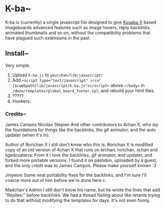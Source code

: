 # K-ba~

K-ba is (currently) a single javascript file designed to give
[Kusaba X](http://kusabax.cultnet.net/) based imageboards advanced
features such as image hovers, reply backlinks, animated thumbnails 
and so on, without the compatibility problems that have plagued
such extensions in the past.

## Install~

Very simple.

1. Upload `k-ba.js` to `yourchan/lib/javascript/`
2. Add `<script type="text/javascript" src="{$cwebpath}lib/javascript/k-ba.js"></script>`
   above `</body>` in `/dwoo/templates/global_board_footer.tpl`, and rebuild your html files.
3. ?????
4. Hookers.

### Credits~

James Campos
Nicolas Stepien
And other contributors to 4chan X, who lay the foundations for things
like the backlinks, the gif animator, and the auto updater (when it's in).

Author of Rorichan X
I still don't know who this is.
Rorichan X is modified copy of an old version of 4chan X that runs
on brchan, rorichan, xchan and ligadosaterra.
From it I took the backlinks, gif animator, and updater, and forked
more portable versions.
I found it on pastebin, uploaded by a guest, and the only credit was 
to James Campos. 
Please make yourself known :3

Jmyeom
Some neat portability fixes for the backlinks, and I'm sure I'll
coerce more out of him before we're done here c:

Madchan's Admin
I still don't know his name, but he wrote the lines that add "Replies:"
before backlinks. We had a thread flailing about like retards trying to
do that without modifying the templates for days. It's not even funny.


